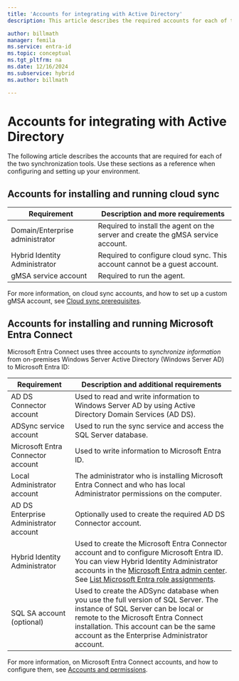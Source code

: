 ```yaml
---
title: 'Accounts for integrating with Active Directory'
description: This article describes the required accounts for each of the synchronization tools.

author: billmath
manager: femila
ms.service: entra-id
ms.topic: conceptual
ms.tgt_pltfrm: na
ms.date: 12/16/2024
ms.subservice: hybrid
ms.author: billmath

---
```


# Accounts for integrating with Active Directory

The following article describes the accounts that are required for each of the two synchronization tools.  Use these sections as a reference when configuring and setting up your environment.

## Accounts for installing and running cloud sync 

|Requirement|Description and more requirements|
|-----|-----|
|Domain/Enterprise administrator|Required to install the agent on the server and create the gMSA service account.|
|Hybrid Identity Administrator|Required to configure cloud sync.  This account cannot be a guest account.|
|gMSA service account|Required to run the agent.| 

For more information, on cloud sync accounts, and how to set up a custom gMSA account, see [Cloud sync prerequisites](cloud-sync/how-to-prerequisites.md).

<a name='accounts-for-installing-and-running-azure-ad-connect'></a>

## Accounts for installing and running Microsoft Entra Connect

Microsoft Entra Connect uses three accounts to *synchronize information* from on-premises Windows Server Active Directory (Windows Server AD) to Microsoft Entra ID:


|Requirement|Description and additional requirements|
|-----|-----|
|AD DS Connector account|Used to read and write information to Windows Server AD by using Active Directory Domain Services (AD DS).|
|ADSync service account|Used to run the sync service and access the SQL Server database.|
|Microsoft Entra Connector account|Used to write information to Microsoft Entra ID.|
|Local Administrator account|The administrator who is installing Microsoft Entra Connect and who has local Administrator permissions on the computer.|
|AD DS Enterprise Administrator account|Optionally used to create the required AD DS Connector account.|
|Hybrid Identity Administrator|Used to create the Microsoft Entra Connector account and to configure Microsoft Entra ID. You can view Hybrid Identity Administrator accounts in the [Microsoft Entra admin center](https://entra.microsoft.com). See [List Microsoft Entra role assignments](~/identity/role-based-access-control/view-assignments.md).|
|SQL SA account (optional)|Used to create the ADSync database when you use the full version of SQL Server. The instance of SQL Server can be local or remote to the Microsoft Entra Connect installation. This account can be the same account as the Enterprise Administrator account.|

For more information, on Microsoft Entra Connect accounts, and how to configure them, see [Accounts and permissions](connect/reference-connect-accounts-permissions.md).
